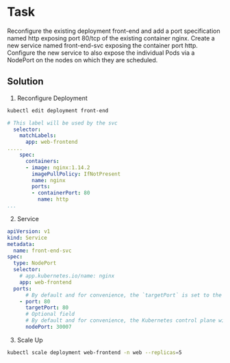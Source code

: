 # Task
Reconfigure the existing deployment front-end and add a port specification named http exposing port 80/tcp of the existing container nginx.
Create a new service named front-end-svc exposing the container port http.
Configure the new service to also expose the individual Pods via a NodePort on the nodes on which they are scheduled.

## Solution
1. Reconfigure Deployment
```bash
kubectl edit deployment front-end
```

```yml
# This label will be used by the svc
  selector:
    matchLabels:
      app: web-frontend
.....
    spec:
      containers:
      - image: nginx:1.14.2
        imagePullPolicy: IfNotPresent
        name: nginx
        ports:
        - containerPort: 80
          name: http
...
```

2. Service
```yml
apiVersion: v1
kind: Service
metadata:
  name: front-end-svc
spec:
  type: NodePort
  selector:
    # app.kubernetes.io/name: nginx
    app: web-frontend
  ports:
      # By default and for convenience, the `targetPort` is set to the same value as the `port` field.
    - port: 80
      targetPort: 80
      # Optional field
      # By default and for convenience, the Kubernetes control plane will allocate a port from a range (default: 30000-32767)
      nodePort: 30007
```

3. Scale Up
```bash
kubectl scale deployment web-frontend -n web --replicas=5
```
